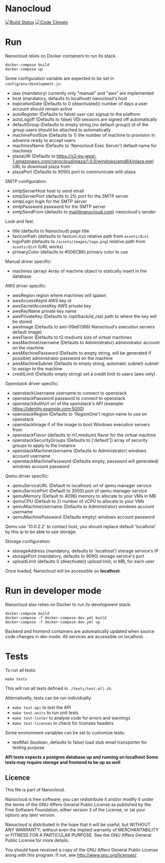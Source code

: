 # Nanocloud

[![Build Status](https://travis-ci.org/Nanocloud/nanocloud.svg?branch=master)](https://travis-ci.org/Nanocloud/nanocloud) [![Code Climate](https://codeclimate.com/github/Nanocloud/nanocloud/badges/gpa.svg)](https://codeclimate.com/github/Nanocloud/nanocloud)

# Run

Nanocloud relies on Docker containers to run its stack.

````
docker-compose build
docker-compose up
````

Some configuration variable are expected to be set in `config/env/development.js`:
- iaas (mandatory) currently only "manual" and "aws" are implemented
- host (mandatory, defaults to localhost) nanocloud's host
- expirationDate (Defaults to 0 (deactivated)) number of days a user account should remain active
- autoRegister (Defaults to false) user can signup to the platform
- autoLogoff (Defaults to false) VDI sessions are signed off automatically
- defaultGroup (Defaults to empty string (no default group)) id of the group users should be attached to automatically
- machinePoolSize (Defaults to 1) the number of machine to provision in advance ready to accept users
- machinesName (Defaults to 'Nanocloud Exec Server') default name for machines
- plazaURI (Defaults to https://s3-eu-west-1.amazonaws.com/nanocloud/plaza/1.0.0/windows/amd64/plaza.exe) URL to download plaza from
- plazaPort (Defaults to 9090) port to communicate with plaza

SMTP configuration:
- smtpServerHost host to send email
- smtpServerPort (defaults to 25) port for the SMTP server
- smtpLogin login for the SMTP server
- smtpPassword password for the SMTP server
- smtpSendFrom (defaults to mail@nanocloud.com) nanocloud's sender

Look and feel:
- title (defaults to Nanocloud) page title
- favIconPath (defaults to favicon.ico) relative path from `assets/dist`
- logoPath (defaults to `/assets/images/logo.png`) relative path from `assets/dist` (URL works)
- primaryColor (defaults to #006CB6) primary color to use

Manual driver specific:
- machines (array) Array of machine object to statically insert in the database

AWS driver specific:
- awsRegion region where machines will spawn
- awsAccessKeyId AWS key id
- awsSecretAccessKey AWS private key
- awsKeyName private key name
- awsPrivateKey (Defaults to /opt/back/id_rsa) path to where the key will be stored
- awsImage (Defaults to ami-09e61366) Nanocloud's execution servers default image)
- awsFlavor (Defaults to t2.medium) size of virtual machines
- awsMachineUsername (Defaults to Administrator) administrator account on the machine
- awsMachinePassword (Defaults to empty string, will be generated if possible) administrator password on the machine
- awsMachineSubnet (Defaults to empty string, automatic subnet) subnet to assign to the machine
- creditLimit (Defaults empty string) set a credit limit to users (aws only)

Openstack driver specific:
- openstackUsername username to connect to openstack
- openstackPassword password to connect to openstack
- openstackAuthUrl url of the openstack's API (example: https://identity.example.com:5000)
- openstackRegion (Defaults to 'RegionOne') region name to use on openstack
- openstackImage if of the image to boot Windows execution servers from
- openstackFlavor (defaults to m1.medium) flavor for the virtual machine
- openstackSecurityGroups (Defaults to ['default']) array of security groups to apply to the instance
- openstackMachineUsername (Defaults to Administrator) windows account username
- openstackMachinePassword (Defaults empty, password will generated) windows account password

Qemu driver specific:
- qemuServiceURL (Default to localhost) url of qemu manager service
- qemuServicePort (Default to 3000) port of qemu manager service
- qemuMemory (Default to 4096) memory to allocate to your VMs in MB
- qemuCPU (Default to 2) number of vCPU to allocate to your VMs
- qemuMachineUsername (Defaults to Administrator) windows account username
- qemuMachinePassword (Defaults empty) windows account password

Qemu use '10.0.2.2' to contact host, you should replace default 'localhost' by this ip to be able to use storage.

Storage configuration:
- storageAddress (mandatory, defaults to 'localhost') storage service's IP
- storagePort (mandatory, defaults to 9090) storage service's port
- uploadLimit (defaults 0 (deactivate)) upload limit, in MB, for each user

Once loaded, Nanocloud will be accessible on **localhost**.

# Run in developer mode

Nanocloud also relies on Docker to run its development stack:

````
docker-compose build
docker-compose -f docker-compose-dev.yml build
docker-compose -f docker-compose-dev.yml up
````

Backend and frontend containers are automatically updated when source code changes in dev mode.
All services are accessible on localhost.

# Tests

To run all tests:

````
make tests
````

This will run all tests defined in `./tests/test-all.sh`.

Alternativelly, tests can be run individually:

- `make test-api` to test the API
- `make test-units` to run unit tests
- `make test-linter` to analyse code for errors and warnings
- `make test-licenses` to check for licenses headers

Some environment variables can be set to customize tests:
- testMail (boolean, defaults to false) load stub email transporter for testing purpose

**API tests expects a postgres database up and running on localhost**
**Some tests may require storage and frontend to be up as well**

## Licence

This file is part of Nanocloud.

Nanocloud is free software; you can redistribute it and/or modify
it under the terms of the GNU Affero General Public License as
published by the Free Software Foundation, either version 3 of the
License, or (at your option) any later version.

Nanocloud is distributed in the hope that it will be useful,
but WITHOUT ANY WARRANTY; without even the implied warranty of
MERCHANTABILITY or FITNESS FOR A PARTICULAR PURPOSE.  See the
GNU Affero General Public License for more details.

You should have received a copy of the GNU Affero General Public License
along with this program.  If not, see <http://www.gnu.org/licenses/>.
